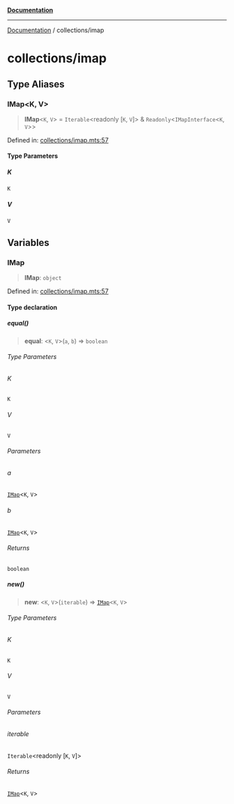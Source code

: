 [**Documentation**](../README.md)

---

[Documentation](../README.md) / collections/imap

# collections/imap

## Type Aliases

### IMap\<K, V\>

> **IMap**\<`K`, `V`\> = `Iterable`\<readonly \[`K`, `V`\]\> & `Readonly`\<`IMapInterface`\<`K`, `V`\>\>

Defined in: [collections/imap.mts:57](https://github.com/noshiro-pf/ts-verified/blob/main/src/collections/imap.mts#L57)

#### Type Parameters

##### K

`K`

##### V

`V`

## Variables

### IMap

> **IMap**: `object`

Defined in: [collections/imap.mts:57](https://github.com/noshiro-pf/ts-verified/blob/main/src/collections/imap.mts#L57)

#### Type declaration

##### equal()

> **equal**: \<`K`, `V`\>(`a`, `b`) => `boolean`

###### Type Parameters

###### K

`K`

###### V

`V`

###### Parameters

###### a

[`IMap`](#imap)\<`K`, `V`\>

###### b

[`IMap`](#imap)\<`K`, `V`\>

###### Returns

`boolean`

##### new()

> **new**: \<`K`, `V`\>(`iterable`) => [`IMap`](#imap)\<`K`, `V`\>

###### Type Parameters

###### K

`K`

###### V

`V`

###### Parameters

###### iterable

`Iterable`\<readonly \[`K`, `V`\]\>

###### Returns

[`IMap`](#imap)\<`K`, `V`\>

